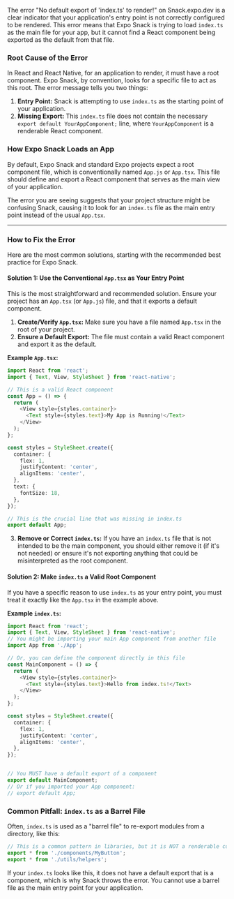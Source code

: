 The error "No default export of 'index.ts' to render!" on Snack.expo.dev is a clear indicator that your application's entry point is not correctly configured to be rendered. This error means that Expo Snack is trying to load `index.ts` as the main file for your app, but it cannot find a React component being exported as the default from that file.

### Root Cause of the Error

In React and React Native, for an application to render, it must have a root component. Expo Snack, by convention, looks for a specific file to act as this root. The error message tells you two things:

1.  **Entry Point:** Snack is attempting to use `index.ts` as the starting point of your application.
2.  **Missing Export:** This `index.ts` file does not contain the necessary `export default YourAppComponent;` line, where `YourAppComponent` is a renderable React component.

### How Expo Snack Loads an App

By default, Expo Snack and standard Expo projects expect a root component file, which is conventionally named `App.js` or `App.tsx`. This file should define and export a React component that serves as the main view of your application.

The error you are seeing suggests that your project structure might be confusing Snack, causing it to look for an `index.ts` file as the main entry point instead of the usual `App.tsx`.

---

### How to Fix the Error

Here are the most common solutions, starting with the recommended best practice for Expo Snack.

#### Solution 1: Use the Conventional `App.tsx` as Your Entry Point

This is the most straightforward and recommended solution. Ensure your project has an `App.tsx` (or `App.js`) file, and that it exports a default component.

1.  **Create/Verify `App.tsx`:** Make sure you have a file named `App.tsx` in the root of your project.
2.  **Ensure a Default Export:** The file must contain a valid React component and export it as the default.

**Example `App.tsx`:**
```typescript
import React from 'react';
import { Text, View, StyleSheet } from 'react-native';

// This is a valid React component
const App = () => {
  return (
    <View style={styles.container}>
      <Text style={styles.text}>My App is Running!</Text>
    </View>
  );
};

const styles = StyleSheet.create({
  container: {
    flex: 1,
    justifyContent: 'center',
    alignItems: 'center',
  },
  text: {
    fontSize: 18,
  },
});

// This is the crucial line that was missing in index.ts
export default App;
```

3.  **Remove or Correct `index.ts`:** If you have an `index.ts` file that is not intended to be the main component, you should either remove it (if it's not needed) or ensure it's not exporting anything that could be misinterpreted as the root component.

#### Solution 2: Make `index.ts` a Valid Root Component

If you have a specific reason to use `index.ts` as your entry point, you must treat it exactly like the `App.tsx` in the example above.

**Example `index.ts`:**
```typescript
import React from 'react';
import { Text, View, StyleSheet } from 'react-native';
// You might be importing your main App component from another file
import App from './App'; 

// Or, you can define the component directly in this file
const MainComponent = () => {
  return (
    <View style={styles.container}>
      <Text style={styles.text}>Hello from index.ts!</Text>
    </View>
  );
};

const styles = StyleSheet.create({
  container: {
    flex: 1,
    justifyContent: 'center',
    alignItems: 'center',
  },
});


// You MUST have a default export of a component
export default MainComponent; 
// Or if you imported your App component:
// export default App;
```

### Common Pitfall: `index.ts` as a Barrel File

Often, `index.ts` is used as a "barrel file" to re-export modules from a directory, like this:

```typescript
// This is a common pattern in libraries, but it is NOT a renderable component.
export * from './components/MyButton';
export * from './utils/helpers';
```

If your `index.ts` looks like this, it does not have a default export that is a component, which is why Snack throws the error. You cannot use a barrel file as the main entry point for your application.